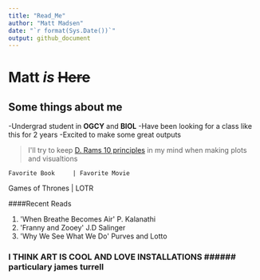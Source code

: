 ```yaml
---
title: "Read_Me"
author: "Matt Madsen"
date: "`r format(Sys.Date())`"
output: github_document
---
```


# **Matt** *is* ~~Here~~  

## Some things about me

-Undergrad student in **OGCY** and **BIOL** 
-Have been looking for a class like this for 2 years
-Excited to make some great outputs 


> I'll try to keep [D. Rams 10 principles](http://www.archdaily.com/198583/dieter-rams-10-principles-of-%25e2%2580%259cgood-design%25e2%2580%259d) in my mind when making plots and visualtions

    Favorite Book     | Favorite Movie

Games of Thrones      | LOTR

####Recent Reads


1. 'When Breathe Becomes Air' P. Kalanathi 
2. 'Franny and Zooey' J.D Salinger
3. 'Why We See What We Do' Purves and Lotto  
 

### I THINK ART IS COOL AND LOVE INSTALLATIONS ###### particulary james turrell



